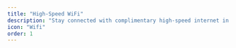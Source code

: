 ```yaml
---
title: "High-Speed WiFi"
description: "Stay connected with complimentary high-speed internet in all our properties."
icon: "Wifi"
order: 1
---
```

